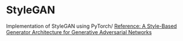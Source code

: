# StyleGAN
Implementation of StyleGAN using PyTorch/
[Reference: A Style-Based Generator Architecture for Generative Adversarial Networks](https://arxiv.org/abs/1812.04948)
